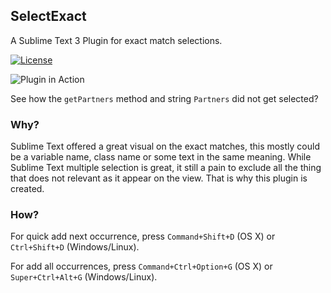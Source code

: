 ## SelectExact

A Sublime Text 3 Plugin for exact match selections.

[![License](http://img.shields.io/badge/license-MIT-brightgreen.svg?style=flat)](https://github.com/spywhere/SelectExact/blob/master/LICENSE)

![Plugin in Action](http://spywhere.github.io/images/selectexact/SelectExact.gif)

See how the `getPartners` method and string `Partners` did not get selected?

### Why?
Sublime Text offered a great visual on the exact matches, this mostly could be a variable name, class name or some text in the same meaning. While Sublime Text multiple selection is great, it still a pain to exclude all the thing that does not relevant as it appear on the view. That is why this plugin is created.

### How?
For quick add next occurrence, press `Command+Shift+D` (OS X) or `Ctrl+Shift+D` (Windows/Linux).

For add all occurrences, press `Command+Ctrl+Option+G` (OS X) or `Super+Ctrl+Alt+G` (Windows/Linux).
